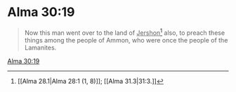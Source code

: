 # Alma 30:19

> Now this man went over to the land of <u>Jershon</u>[^a] also, to preach these things among the people of Ammon, who were once the people of the Lamanites.

[Alma 30:19](https://www.churchofjesuschrist.org/study/scriptures/bofm/alma/30?lang=eng&id=p19#p19)


[^a]: [[Alma 28.1|Alma 28:1 (1, 8)]]; [[Alma 31.3|31:3.]]
